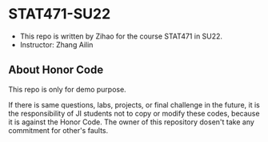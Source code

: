 # STAT471-SU22

- This repo is written by Zihao for the course STAT471 in SU22.
- Instructor: Zhang Ailin

## About Honor Code
This repo is only for demo purpose.

If there is same questions, labs, projects, or final challenge in the future, it is the responsibility of JI students not to copy or modify these codes, because it is against the Honor Code. The owner of this repository dosen't take any commitment for other's faults.
